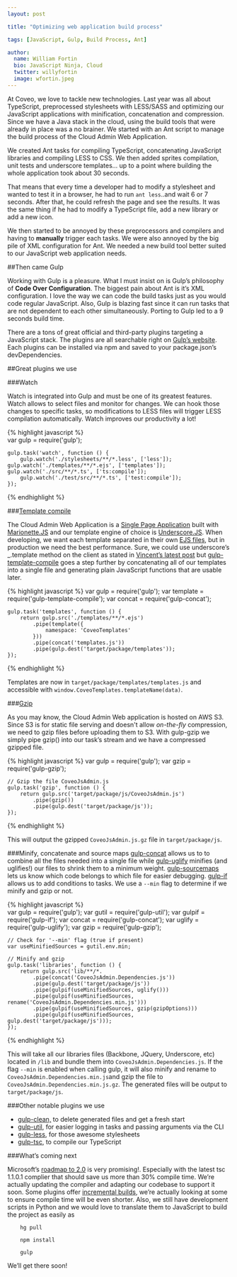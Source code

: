 ```yaml
---
layout: post

title: "Optimizing web application build process"

tags: [JavaScript, Gulp, Build Process, Ant]

author:
  name: William Fortin
  bio: JavaScript Ninja, Cloud
  twitter: willyfortin
  image: wfortin.jpeg
---
```


At Coveo, we love to tackle new technologies. Last year was all about TypeScript, preprocessed stylesheets with LESS/SASS and optimizing our JavaScript applications with minification, concatenation and compression. Since we have a Java stack in the cloud, using the build tools that were already in place was a no brainer. We started with an Ant script to manage the build process of the Cloud Admin Web Application.

We created Ant tasks for compiling TypeScript, concatenating JavaScript libraries and compiling LESS to CSS. We then added sprites compilation, unit tests and underscore templates... up to a point where building the whole application took about 30 seconds.

<!-- more -->

That means that every time a developer had to modify a stylesheet and wanted to test it in a browser, he had to run `ant less`..and wait 6 or 7 seconds. After that, he could refresh the page and see the results. It was the same thing if he had to modify a TypeScript file, add a new library or add a new icon.

We then started to be annoyed by these preprocessors and compilers and having to **manually** trigger each tasks. We were also annoyed by the big pile of XML configuration for Ant. We needed a new build tool better suited to our JavaScript web application needs.

##Then came Gulp

Working with Gulp is a pleasure. What I must insist on is Gulp’s philosophy of **Code Over Configuration**. The biggest pain about Ant is it’s XML configuration. I love the way we can code the build tasks just as you would code regular JavaScript. Also, Gulp is blazing fast since it can run tasks that are not dependent to each other simultaneously. Porting to Gulp led to a 9 seconds build time.

There are a tons of great official and third-party plugins targeting a JavaScript stack. The plugins are all searchable right on [Gulp’s website](http://gulpjs.com/plugins/). Each plugins can be installed via npm and saved to your package.json’s devDependencies.

##Great plugins we use

###Watch

Watch is integrated into Gulp and must be one of its greatest features. Watch allows to select files and monitor for changes. We can hook those changes to specific tasks, so modifications to LESS files will trigger LESS compilation automatically. Watch improves our productivity a lot!

{% highlight javascript %}   
    var gulp = require('gulp');
    
    gulp.task('watch', function () {
        gulp.watch('./stylesheets/**/*.less', ['less']);
	gulp.watch('./templates/**/*.ejs', ['templates']);
	gulp.watch('./src/**/*.ts', ['ts:compile']);
        gulp.watch('./test/src/**/*.ts', ['test:compile']);
    });
{% endhighlight %}

###[Template compile](https://github.com/ingro/gulp-template-compile)

The Cloud Admin Web Application is a [Single Page Application](http://en.wikipedia.org/wiki/Single-page_application) built with [Marionette.JS](http://marionettejs.com/) and our template engine of choice is [Underscore.JS](http://underscorejs.org/). When developing, we want each template separated in their own [EJS files](http://www.embeddedjs.com/), but in production we need the best performance. Sure, we could use underscore’s _.template method on the client as stated in [Vincent’s latest post](http://source.coveo.com/2014/10/19/reusing-templates-underscore/) but [gulp-template-compile](https://github.com/ingro/gulp-template-compile) goes a step further by concatenating all of our templates into a single file and generating plain JavaScript functions that are usable later.

{% highlight javascript %}
    var gulp = require('gulp');
	var template = require('gulp-template-compile');
	var concat = require('gulp-concat');
	
	gulp.task('templates', function () {
	    return gulp.src('./templates/**/*.ejs')
	        .pipe(template({
		        namespace: 'CoveoTemplates'
	        }))
	        .pipe(concat('templates.js'))
	        .pipe(gulp.dest('target/package/templates'));
	});
{% endhighlight %}

Templates are now in `target/package/templates/templates.js` and accessible with `window.CoveoTemplates.templateName(data)`.

###[Gzip](https://github.com/jstuckey/gulp-gzip)

As you may know, the Cloud Admin Web application is hosted on AWS S3. Since S3 is for static file serving and doesn't allow *on-the-fly* compression, we need to gzip files before uploading them to S3. With gulp-gzip we simply pipe gzip() into our task’s stream and we have a compressed gzipped file.

{% highlight javascript %}
    var gulp = require('gulp');
    var gzip = require('gulp-gzip');
    
    // Gzip the file CoveoJsAdmin.js
    gulp.task('gzip', function () {
	    return gulp.src('target/package/js/CoveoJsAdmin.js')
            .pipe(gzip())
            .pipe(gulp.dest('target/package/js'));
	});
{% endhighlight %}

This will output the gzipped `CoveoJsAdmin.js.gz` file in `target/package/js`.

###Minify, concatenate and source maps
[gulp-concat](https://github.com/ingro/gulp-template-compile) allows us to to combine all the files needed into a single file while [gulp-uglify](https://github.com/terinjokes/gulp-uglify/) minifies (and uglifies!) our files to shrink them to a minimum weight. [gulp-sourcemaps](https://github.com/floridoo/gulp-sourcemaps) lets us know which code belongs to which file for easier debugging.  [gulp-if](https://github.com/robrich/gulp-if) allows us to add conditions to tasks. We use a `--min` flag to determine if we minify and gzip or not.

{% highlight javascript %}    
    var gulp = require('gulp');
    var gutil = require('gulp-util');
    var gulpif = require('gulp-if');
    var concat = require('gulp-concat');
    var uglify = require('gulp-uglify');
    var gzip = require('gulp-gzip');
    
    // Check for '--min' flag (true if present)
    var useMinifiedSources = gutil.env.min;
    
    // Minify and gzip
    gulp.task('libraries', function () {
	    return gulp.src('lib/**/*.
	        .pipe(concat('CoveoJsAdmin.Dependencies.js'))
	        .pipe(gulp.dest('target/package/js'))
	        .pipe(gulpif(useMinifiedSources, uglify()))
	        .pipe(gulpif(useMinifiedSources, rename('CoveoJsAdmin.Dependencies.min.js')))
	        .pipe(gulpif(useMinifiedSources, gzip(gzipOptions)))
	        .pipe(gulpif(useMinifiedSources, gulp.dest('target/package/js')));
	});
{% endhighlight %}

This will take all our libraries files (Backbone, JQuery, Underscore, etc) located in `/lib` and bundle them into `CoveoJsAdmin.Dependencies.js`. If the flag `--min` is enabled when calling gulp, it will also minify and rename to `CoveoJsAdmin.Dependencies.min.js`and gzip the file to `CoveoJsAdmin.Dependencies.min.js.gz`. The generated files will be output to `target/package/js`.

###Other notable plugins we use
 - [gulp-clean,](https://github.com/peter-vilja/gulp-clean) to delete generated files and get a fresh start
 - [gulp-util](https://github.com/gulpjs/gulp-util), for easier logging in tasks and passing arguments via the CLI
 - [gulp-less](https://github.com/plus3network/gulp-less), for those awesome stylesheets
 - [gulp-tsc](https://github.com/kotas/gulp-tsc/), to compile our TypeScript

###What’s coming next

Microsoft’s [roadmap to 2.0](http://blogs.msdn.com/b/typescript/archive/2014/10/22/typescript-and-the-road-to-2-0.aspx) is very promising!. Especially with the latest tsc 1.1.0.1 complier that should save us more than 30% compile time. We’re actually updating the compiler and adapting our codebase to support it soon. Some plugins offer [incremental builds](https://github.com/gulpjs/gulp/#incremental-builds), we’re actually looking at some to ensure compile time will be even shorter. Also, we still have development scripts in Python and we would love to translate them to JavaScript to build the project as easily as 

```
    hg pull
```
```
    npm install
```
```
    gulp
```

We’ll get there soon!

